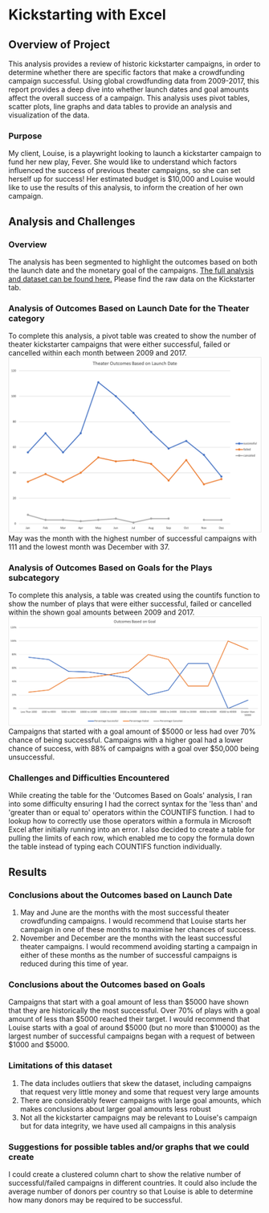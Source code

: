 # Kickstarting with Excel

## Overview of Project
This analysis provides a review of historic kickstarter campaigns, in order to determine whether there are specific factors that make a crowdfunding campaign successful. Using global crowdfunding data from 2009-2017, this report provides a deep dive into whether launch dates and goal amounts affect the overall success of a campaign. This analysis uses pivot tables, scatter plots, line graphs and data tables to provide an analysis and visualization of the data.
### Purpose
My client, Louise, is a playwright looking to launch a kickstarter campaign to fund her new play, Fever. She would like to understand which factors influenced the success of previous theater campaigns, so she can set herself up for success! Her estimated budget is $10,000 and Louise would like to use the results of this analysis, to inform the creation of her own campaign.
## Analysis and Challenges
### Overview
The analysis has been segmented to highlight the outcomes based on both the launch date and the monetary goal of the campaigns. 
[The full analysis and dataset can be found here.](https://github.com/luke-c-newell/kickstarter-analysis/blob/master/Kickstarter_Challenge.xlsx.zip) Please find the raw data on the Kickstarter tab.
### Analysis of Outcomes Based on Launch Date for the Theater category
To complete this analysis, a pivot table was created to show the number of theater kickstarter campaigns that were either successful, failed or cancelled within each month between 2009 and 2017. 
![alt text](https://github.com/luke-c-newell/kickstarter-analysis/blob/master/resources/Theater_Outcomes_vs_Launch.png "Outcomes Based on Launch Date")
May was the month with the highest number of successful campaigns with 111 and the lowest month was December with 37. 
### Analysis of Outcomes Based on Goals for the Plays subcategory
To complete this analysis, a table was created using the countifs function to show the number of plays that were either successful, failed or cancelled within the shown goal amounts between 2009 and 2017. 
![alt text](https://github.com/luke-c-newell/kickstarter-analysis/blob/master/resources/Outcomes_vs_Goals.png "Outcomes Based on Goals")
Campaigns that started with a goal amount of $5000 or less had over 70% chance of being successful. Campaigns with a higher goal had a lower chance of success, with 88% of campaigns with a goal over $50,000 being unsuccessful.
### Challenges and Difficulties Encountered
While creating the table for the 'Outcomes Based on Goals' analysis, I ran into some difficulty ensuring I had the correct syntax for the 'less than' and 'greater than or equal to' operators within the COUNTIFS function. I had to lookup how to correctly use those operators within a formula in Microsoft Excel after initially running into an error.  I also decided to create a table for pulling the limits of each row, which enabled me to copy the formula down the table instead of typing each COUNTIFS function individually.
## Results
### Conclusions about the Outcomes based on Launch Date
1. May and June are the months with the most successful theater crowdfunding campaigns. I would recommend that Louise starts her campaign in one of these months to maximise her chances of success.
2. November and December are the months with the least successful theater campaigns. I would recommend avoiding starting a campaign in either of these months as the number of successful campaigns is reduced during this time of year.
### Conclusions about the Outcomes based on Goals
Campaigns that start with a goal amount of less than $5000 have shown that they are historically the most successful. Over 70% of plays with a goal amount of less than $5000 reached their target. I would recommend that Louise starts with a goal of around $5000 (but no more than $10000) as the largest number of successful campaigns began with a request of between $1000 and $5000.
### Limitations of this dataset
1. The data includes outliers that skew the dataset, including campaigns that request very little money and some that request very large amounts
2. There are considerably fewer campaigns with large goal amounts, which makes conclusions about larger goal amounts less robust
3. Not all the kickstarter campaigns may be relevant to Louise's campaign but for data integrity, we have used all campaigns in this analysis
### Suggestions for possible tables and/or graphs that we could create
I could create a clustered column chart to show the relative number of successful/failed campaigns in different countries. It could also include the average number of donors per country so that Louise is able to determine how many donors may be required to be successful.
